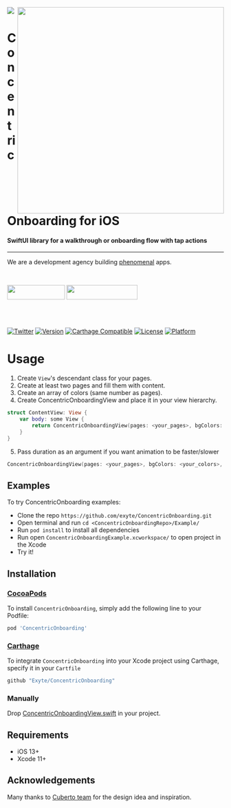<img src="https://github.com/exyte/ConcentricOnboarding/blob/master/header.png">
<img align="right" src="https://raw.githubusercontent.com/exyte/ConcentricOnboarding/master/demo.gif" width="480" />

<p><h1 align="left">Concentric Onboarding for iOS</h1></p>

<p><h4>SwiftUI library for a walkthrough or onboarding flow with tap actions</h4></p>

___

<p> We are a development agency building
  <a href="https://clutch.co/profile/exyte#review-731233?utm_medium=referral&utm_source=github.com&utm_campaign=phenomenal_to_clutch">phenomenal</a> apps.</p>

</br>

<a href="https://exyte.com/contacts"><img src="https://i.imgur.com/vGjsQPt.png" width="134" height="34"></a> <a href="https://twitter.com/exyteHQ"><img src="https://i.imgur.com/DngwSn1.png" width="165" height="34"></a>

</br></br>

[![Twitter](https://img.shields.io/badge/Twitter-@exyteHQ-blue.svg?style=flat)](http://twitter.com/exyteHQ)
[![Version](https://img.shields.io/cocoapods/v/ConcentricOnboarding.svg?style=flat)](http://cocoapods.org/pods/ConcentricOnboarding)
[![Carthage Compatible](https://img.shields.io/badge/Carthage-compatible-0473B3.svg?style=flat)](https://github.com/Carthage/Carthage)
[![License](https://img.shields.io/cocoapods/l/ConcentricOnboarding.svg?style=flat)](http://cocoapods.org/pods/ConcentricOnboarding)
[![Platform](https://img.shields.io/cocoapods/p/ConcentricOnboarding.svg?style=flat)](http://cocoapods.org/pods/ConcentricOnboarding)

# Usage
1. Create `View`'s descendant class for your pages.
2. Create at least two pages and fill them with content.
3. Create an array of colors (same number as pages).
4. Create ConcentricOnboardingView and place it in your view hierarchy.
```swift
struct ContentView: View {
    var body: some View {
        return ConcentricOnboardingView(pages: <your_pages>, bgColors: <your_colors>)
    }
}
```
5. Pass duration as an argument if you want animation to be faster/slower
```swift
ConcentricOnboardingView(pages: <your_pages>, bgColors: <your_colors>, duration: 2.0)
```

## Examples

To try ConcentricOnboarding examples:
- Clone the repo `https://github.com/exyte/ConcentricOnboarding.git`
- Open terminal and run `cd <ConcentricOnboardingRepo>/Example/`
- Run `pod install` to install all dependencies
- Run open `ConcentricOnboardingExample.xcworkspace/` to open project in the Xcode
- Try it!

## Installation

### [CocoaPods](http://cocoapods.org)

To install `ConcentricOnboarding`, simply add the following line to your Podfile:

```ruby
pod 'ConcentricOnboarding'
```

### [Carthage](http://github.com/Carthage/Carthage)

To integrate `ConcentricOnboarding` into your Xcode project using Carthage, specify it in your `Cartfile`

```ruby
github "Exyte/ConcentricOnboarding"
```

### Manually

Drop [ConcentricOnboardingView.swift](https://github.com/exyte/ConcentricOnboarding/blob/master/Source/ConcentricOnboardingView.swift) in your project.

## Requirements

* iOS 13+
* Xcode 11+

## Acknowledgements

Many thanks to [Cuberto team](https://dribbble.com/shots/6654320-Animated-Onboarding-Screens) for the design idea and inspiration. 
